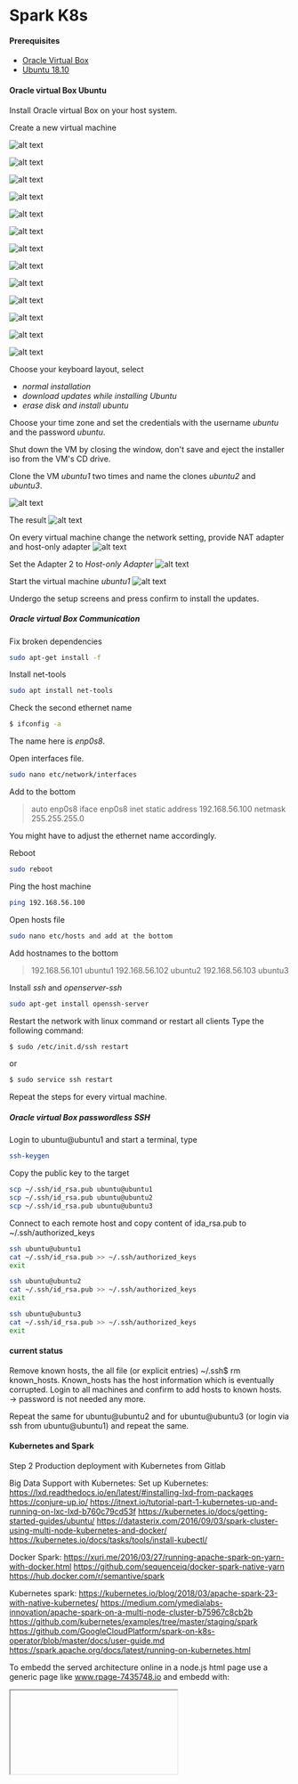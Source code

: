 # Spark K8s 

#### Prerequisites
- [Oracle Virtual Box](https://www.virtualbox.org/wiki/Downloads)
- [Ubuntu 18.10](http://releases.ubuntu.com/)


#### Oracle virtual Box Ubuntu
Install Oracle virtual Box on your host system. 

Create a new virtual machine

![alt text](https://raw.githubusercontent.com/EricTarantino/genericdemo/master/Bildschirmfotovom2018-12-3015-33-31.png "Manager")

![alt text](https://raw.githubusercontent.com/EricTarantino/genericdemo/master/Bildschirmfotovom2018-12-3017-27-46.png "Betriebssystem")

![alt text](https://raw.githubusercontent.com/EricTarantino/genericdemo/master/Bildschirmfotovom2018-12-3017-28-20.png "Größe")

![alt text](https://raw.githubusercontent.com/EricTarantino/genericdemo/master/Bildschirmfotovom2018-12-3017-28-55.png "Platte")

![alt text](https://raw.githubusercontent.com/EricTarantino/genericdemo/master/Bildschirmfotovom2018-12-3017-30-07.png "Typ")

![alt text](https://raw.githubusercontent.com/EricTarantino/genericdemo/master/Bildschirmfotovom2018-12-3017-30-40.png "Storage")

![alt text](https://raw.githubusercontent.com/EricTarantino/genericdemo/master/Bildschirmfotovom2018-12-3017-32-17.png "Result")

![alt text](https://raw.githubusercontent.com/EricTarantino/genericdemo/master/Bildschirmfotovom2018-12-3017-34-37.png "Network")

![alt text](https://raw.githubusercontent.com/EricTarantino/genericdemo/master/Bildschirmfotovom2018-12-3017-35-30.png "Name")

![alt text](https://raw.githubusercontent.com/EricTarantino/genericdemo/master/Bildschirmfotovom2018-12-3017-37-28.png "iso")

![alt text](https://raw.githubusercontent.com/EricTarantino/genericdemo/master/Bildschirmfotovom2018-12-3017-49-39.png "install")

![alt text](https://raw.githubusercontent.com/EricTarantino/genericdemo/master/Bildschirmfotovom2018-12-3017-55-56.png "credentials")

![alt text](https://raw.githubusercontent.com/EricTarantino/genericdemo/master/Bildschirmfotovom2018-12-3017-58-02.png "install")

Choose your keyboard layout, select 
- *normal installation*
- *download updates while installing Ubuntu*
- *erase disk and install ubuntu*

Choose your time zone and set the credentials with the username *ubuntu* and the password *ubuntu*. 

Shut down the VM by closing the window, don't save and eject the installer iso from the VM's CD drive. 

Clone the VM *ubuntu1* two times and name the clones *ubuntu2* and *ubuntu3*.

![alt text](https://raw.githubusercontent.com/EricTarantino/genericdemo/master/Bildschirmfotovom2018-12-30%2018-23-48.png "clone")

The result
![alt text](https://raw.githubusercontent.com/EricTarantino/genericdemo/master/Bildschirmfotovom2018-12-3020-38-09.png "installed")

On every virtual machine change the network setting, provide NAT adapter and host-only adapter
![alt text](https://raw.githubusercontent.com/EricTarantino/genericdemo/master/Bildschirmfotovom2018-12-3020-50-41.png "NAT")

Set the Adapter 2 to *Host-only Adapter*
![alt text](https://raw.githubusercontent.com/EricTarantino/genericdemo/master/Bildschirmfotovom2018-12-3021-01-11.png "Host-only Adapter")

Start the virtual machine *ubuntu1*
![alt text](https://raw.githubusercontent.com/EricTarantino/genericdemo/master/Bildschirmfotovom2018-12-3018-15-59.png "Start Screen")


Undergo the setup screens and press confirm to install the updates.

##### Oracle virtual Box Communication
Fix broken dependencies
```sh
sudo apt-get install -f
```
Install net-tools 
```sh
sudo apt install net-tools
```
Check the second ethernet name
```sh
$ ifconfig -a 
```

The name here is *enp0s8*. 

Open interfaces file.
```sh
sudo nano etc/network/interfaces
```
Add to the bottom
>auto enp0s8
>iface enp0s8 inet static
>address 192.168.56.100
>netmask 255.255.255.0

You might have to adjust the ethernet name accordingly.

Reboot
```sh
sudo reboot
```

Ping the host machine
```sh
ping 192.168.56.100
```

Open hosts file
```sh
sudo nano etc/hosts and add at the bottom
```
Add hostnames to the bottom
>192.168.56.101	ubuntu1
>192.168.56.102	ubuntu2
>192.168.56.103	ubuntu3

Install *ssh* and *openserver-ssh*
```sh
sudo apt-get install openssh-server
```
Restart the network with linux command or restart all clients
Type the following command:
```sh
$ sudo /etc/init.d/ssh restart
```
or
```sh
$ sudo service ssh restart
```
Repeat the steps for every virtual machine.

##### Oracle virtual Box passwordless SSH
Login to ubuntu@ubuntu1 and start a terminal, type
```sh
ssh-keygen  
```
Copy the public key to the target
```sh
scp ~/.ssh/id_rsa.pub ubuntu@ubuntu1
scp ~/.ssh/id_rsa.pub ubuntu@ubuntu2
scp ~/.ssh/id_rsa.pub ubuntu@ubuntu3
```

Connect to each remote host and copy content of ida_rsa.pub to ~/.ssh/authorized_keys
```sh
ssh ubuntu@ubuntu1
cat ~/.ssh/id_rsa.pub >> ~/.ssh/authorized_keys
exit
```
```sh
ssh ubuntu@ubuntu2
cat ~/.ssh/id_rsa.pub >> ~/.ssh/authorized_keys
exit
```
```sh
ssh ubuntu@ubuntu3
cat ~/.ssh/id_rsa.pub >> ~/.ssh/authorized_keys
exit
```

#### current status

Remove known hosts, the all file (or explicit entries) ~/.ssh$ rm known_hosts. Known_hosts has the host information which is eventually corrupted. Login to all machines and confirm to add hosts to known hosts. → password is not needed any more. 

Repeat the same for ubuntu@ubuntu2 and for ubuntu@ubuntu3 (or login via ssh from ubuntu@ubuntu1) and repeat the same.

#### Kubernetes and Spark
Step 2 Production deployment with Kubernetes from Gitlab

Big Data Support with Kubernetes:
Set up Kubernetes:
https://lxd.readthedocs.io/en/latest/#installing-lxd-from-packages
https://conjure-up.io/
https://itnext.io/tutorial-part-1-kubernetes-up-and-running-on-lxc-lxd-b760c79cd53f
https://kubernetes.io/docs/getting-started-guides/ubuntu/
https://datasterix.com/2016/09/03/spark-cluster-using-multi-node-kubernetes-and-docker/
https://kubernetes.io/docs/tasks/tools/install-kubectl/

Docker Spark:
https://xuri.me/2016/03/27/running-apache-spark-on-yarn-with-docker.html
https://github.com/sequenceiq/docker-spark-native-yarn
https://hub.docker.com/r/semantive/spark

Kubernetes spark:
https://kubernetes.io/blog/2018/03/apache-spark-23-with-native-kubernetes/
https://medium.com/ymedialabs-innovation/apache-spark-on-a-multi-node-cluster-b75967c8cb2b
https://github.com/kubernetes/examples/tree/master/staging/spark
https://github.com/GoogleCloudPlatform/spark-on-k8s-operator/blob/master/docs/user-guide.md
https://spark.apache.org/docs/latest/running-on-kubernetes.html

To embedd the served architecture online in a node.js html page use a generic page like www.rpage-7435748.io and embedd with:
<iframe source=“https://www.rpage-7435748.io“>…
Then connect to challenge and to other webpages
→ Google Adds, Marketing, Facebook, SEO, node.js page
Check out how to build referer pages

##### Install R Server
Start with R for this purpose.
Install R Server
https://www.rstudio.com/products/rstudio/download-server/
Control
https://support.rstudio.com/hc/en-us/articles/200552306-Getting-Started
Access:
$ http://<server-ip>:8787
Server management
http://docs.rstudio.com/ide/server-pro/index.html
Stop, start, dashboard:
http://docs.rstudio.com/ide/server-pro/server-management.html
Add user to the usergroup rstudio-admin
https://www.howtogeek.com/50787/add-a-user-to-a-group-or-second-group-on-linux/
Create group:
$ sudo groupadd rstudio-admins
Add user to group:
$ sudo usermod -a -G rstudio-admins angel
→ Open source version has no user dashboard privileges
Problem: RServer Comparison to RServer pro. The R Server solutions are costly
https://www.rstudio.com/products/rstudio-server-pro/

##### Install Python pyspark
https://pypi.org/project/pyspark
Spark is a fast and general cluster computing system for Big Data. It provides high-level APIs in Scala, Java, Python, and R, and an optimized engine that supports general computation graphs for data analysis. 

##### Install Microsoft Machine Learning Server
Solution 1: Use Microsoft machine learning server on a linux local server
https://docs.microsoft.com/en-us/machine-learning-server/ 

##### Set up Tensorflow 

##### Set up GPU acceleration

##### Set up 

